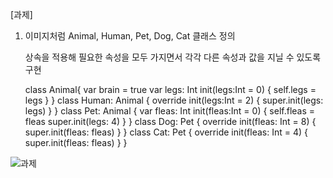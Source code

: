 [과제]

1. 이미지처럼 Animal, Human, Pet, Dog, Cat 클래스 정의

   상속을 적용해 필요한 속성을 모두 가지면서 각각 다른 속성과 값을 지닐 수 있도록 구현


	
	class Animal{
	    var brain = true
	    var legs: Int
	    init(legs:Int = 0) {
	        self.legs = legs
	    }
	}
	class Human: Animal {
	    override init(legs:Int = 2) {
	        super.init(legs: legs)
	    }
	}
	class Pet: Animal {
	    var fleas: Int
	    init(fleas:Int = 0) {
	        self.fleas = fleas
	        super.init(legs: 4)
	    }
	}
	class Dog: Pet {
	    override init(fleas: Int = 8) {
	    super.init(fleas: fleas)
	    }
	}
	class Cat: Pet {
	    override init(fleas: Int = 4) {
	        super.init(fleas: fleas)
	    }
	}



![과제](/Users/slowax/Documents/dev/TIL/git/20.04/200421/과제.png)